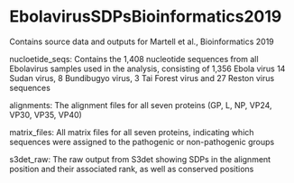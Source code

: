 # EbolavirusSDPsBioinformatics2019
Contains source data and outputs for Martell et al., Bioinformatics 2019

nucloetide_seqs: Contains the 1,408 nucleotide sequences from all Ebolavirus samples used in the analysis, consisting of 1,356 Ebola virus 14 Sudan virus, 8 Bundibugyo virus, 3 Tai Forest virus and 27 Reston virus sequences

alignments: The alignment files for all seven proteins (GP, L, NP, VP24, VP30, VP35, VP40)

matrix_files: All matrix files for all seven proteins, indicating which sequences were assigned to the pathogenic or non-pathogenic groups

s3det_raw: The raw output from S3det showing SDPs in the alignment position and their associated rank, as well as conserved positions
